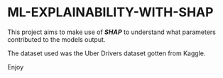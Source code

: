 # ML-EXPLAINABILITY-WITH-SHAP

This project aims to make use of ***SHAP*** to understand what parameters contributed to the models output. 

The dataset used was the Uber Drivers dataset gotten from Kaggle.

Enjoy
